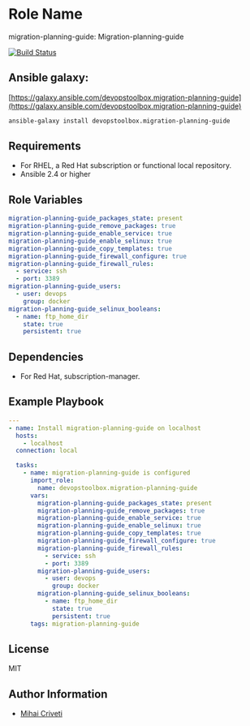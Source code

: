 Role Name
=========

migration-planning-guide: Migration-planning-guide

[![Build Status](https://travis-ci.org/cmihai-ansible/migration-planning-guide.svg?branch=master)](https://travis-ci.org/cmihai-ansible/migration-planning-guide)

Ansible galaxy:
---------------

[https://galaxy.ansible.com/devopstoolbox.migration-planning-guide](https://galaxy.ansible.com/devopstoolbox.migration-planning-guide)

```bash
ansible-galaxy install devopstoolbox.migration-planning-guide
```

Requirements
------------

- For RHEL, a Red Hat subscription or functional local repository.
- Ansible 2.4 or higher

Role Variables
--------------

```yaml
migration-planning-guide_packages_state: present
migration-planning-guide_remove_packages: true
migration-planning-guide_enable_service: true
migration-planning-guide_enable_selinux: true
migration-planning-guide_copy_templates: true
migration-planning-guide_firewall_configure: true
migration-planning-guide_firewall_rules:
  - service: ssh
  - port: 3389
migration-planning-guide_users:
  - user: devops
    group: docker
migration-planning-guide_selinux_booleans:
  - name: ftp_home_dir
    state: true
    persistent: true
```

Dependencies
------------

- For Red Hat, subscription-manager.

Example Playbook
----------------

```yaml
---
- name: Install migration-planning-guide on localhost
  hosts:
    - localhost
  connection: local

  tasks:
    - name: migration-planning-guide is configured
      import_role:
        name: devopstoolbox.migration-planning-guide
      vars:
        migration-planning-guide_packages_state: present
        migration-planning-guide_remove_packages: true
        migration-planning-guide_enable_service: true
        migration-planning-guide_enable_selinux: true
        migration-planning-guide_copy_templates: true
        migration-planning-guide_firewall_configure: true
        migration-planning-guide_firewall_rules:
          - service: ssh
          - port: 3389
        migration-planning-guide_users:
          - user: devops
            group: docker
        migration-planning-guide_selinux_booleans:
          - name: ftp_home_dir
            state: true
            persistent: true
      tags: migration-planning-guide
```

License
-------

MIT

Author Information
------------------

- [Mihai Criveti](https://www.linkedin.com/in/crivetimihai)

